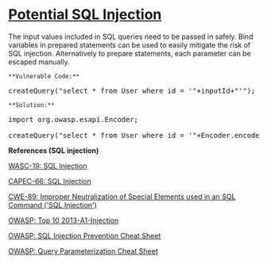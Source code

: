 # [Potential SQL Injection](http://find-sec-bugs.github.io/bugs.htm#SQL_INJECTION)

The input values included in SQL queries need to be passed in safely.
Bind variables in prepared statements can be used to easily mitigate the risk of SQL injection.
Alternatively to prepare statements, each parameter can be escaped manually.

    **Vulnerable Code:**  

<pre>
createQuery("select * from User where id = '"+inputId+"'");
</pre>

    **Solution:**  

<pre>
import org.owasp.esapi.Encoder;

createQuery("select * from User where id = '"+Encoder.encodeForSQL(inputId)+"'");
</pre>

**References (SQL injection)**  

[WASC-19: SQL Injection](http://projects.webappsec.org/w/page/13246963/SQL%20Injection)  

[CAPEC-66: SQL Injection](http://capec.mitre.org/data/definitions/66.html)  

[CWE-89: Improper Neutralization of Special Elements used in an SQL Command ('SQL Injection')](http://cwe.mitre.org/data/definitions/89.html)  

[OWASP: Top 10 2013-A1-Injection](https://www.owasp.org/index.php/Top_10_2013-A1-Injection)  

[OWASP: SQL Injection Prevention Cheat Sheet](https://www.owasp.org/index.php/SQL_Injection_Prevention_Cheat_Sheet)  

[OWASP: Query Parameterization Cheat Sheet](https://www.owasp.org/index.php/Query_Parameterization_Cheat_Sheet)